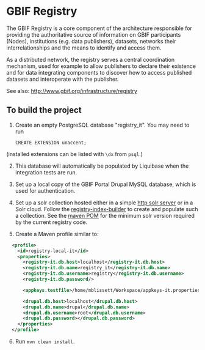 # GBIF Registry

The GBIF Registry is a core component of the architecture responsible for providing the authoritative source of information on GBIF participants (Nodes), institutions (e.g. data publishers), datasets, networks their interrelationships and the means to identify and access them.

As a distributed network, the registry serves a central coordination mechanism, used for example to allow publishers to declare their existence and for data integrating components to discover how to access published datasets and interoperate with the publisher.

See also: http://www.gbif.org/infrastructure/registry

## To build the project

1. Create an empty PostgreSQL database "registry_it".  You may need to run

    `CREATE EXTENSION unaccent;`

  (installed extensions can be listed with `\dx` from `psql`.)

2. This database will automatically be populated by Liquibase when the integration tests are run.

3. Set up a local copy of the GBIF Portal Drupal MySQL database, which is used for authentication.

4. Set up a solr collection hosted either in a simple [http solr server](http://lucene.apache.org/solr/quickstart.html) or in a Solr cloud. Follow the [registry-index-builder](registry-index-builder/README.md) to create and populate such a collection. See the [maven POM](pom.xml) for the minimum solr version required by the current registry code.

5. Create a Maven profile similar to:

````xml
  <profile>
    <id>registry-local-it</id>
    <properties>
      <registry-it.db.host>localhost</registry-it.db.host>
      <registry-it.db.name>registry_it</registry-it.db.name>
      <registry-it.db.username>registry</registry-it.db.username>
      <registry-it.db.password/>

      <appkeys.testfile>/home/mblissett/Workspace/appkeys-it.properties</appkeys.testfile>

      <drupal.db.host>localhost</drupal.db.host>
      <drupal.db.name>drupal</drupal.db.name>
      <drupal.db.username>root</drupal.db.username>
      <drupal.db.password></drupal.db.password>
    </properties>
  </profile>
````

6. Run `mvn clean install`.
